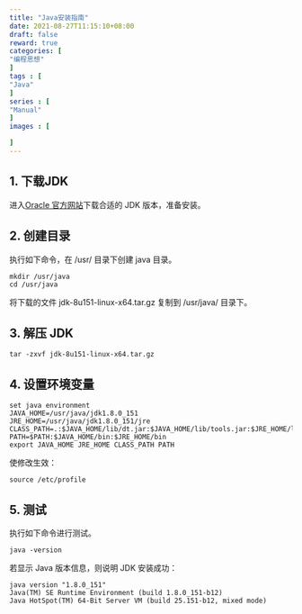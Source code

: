 ```yaml
---
title: "Java安装指南"
date: 2021-08-27T11:15:10+08:00
draft: false
reward: true
categories: [
"编程思想"
]
tags : [
"Java"
]
series : [
"Manual"
]
images : [

]
---
```


[comment]: <> (# Java安装指南)

## 1. 下载JDK

进入[Oracle 官方网站](https://www.oracle.com/java/technologies/javase-jdk8-downloads.html)下载合适的 JDK 版本，准备安装。

## 2. 创建目录

执行如下命令，在 /usr/ 目录下创建 java 目录。

```shell
mkdir /usr/java
cd /usr/java
```

 

将下载的文件 jdk-8u151-linux-x64.tar.gz 复制到 /usr/java/ 目录下。

## 3. 解压 JDK

```shell
tar -zxvf jdk-8u151-linux-x64.tar.gz
```

## 4. 设置环境变量

```shell
set java environment
JAVA_HOME=/usr/java/jdk1.8.0_151        
JRE_HOME=/usr/java/jdk1.8.0_151/jre     
CLASS_PATH=.:$JAVA_HOME/lib/dt.jar:$JAVA_HOME/lib/tools.jar:$JRE_HOME/lib
PATH=$PATH:$JAVA_HOME/bin:$JRE_HOME/bin
export JAVA_HOME JRE_HOME CLASS_PATH PATH
```

使修改生效：

```shell
source /etc/profile
```

## 5. 测试

执行如下命令进行测试。

```shell
java -version
```

若显示 Java 版本信息，则说明 JDK 安装成功：

```shell
java version "1.8.0_151"
Java(TM) SE Runtime Environment (build 1.8.0_151-b12)
Java HotSpot(TM) 64-Bit Server VM (build 25.151-b12, mixed mode)
```

